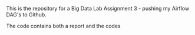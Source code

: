This is the repository for a Big Data Lab Assignment 3 - pushing my Airflow DAG's to Github. 

The code contains both a report and the codes
